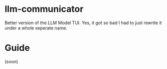 # llm-communicator
Better version of the LLM Model TUI. Yes, it got so bad I had to just rewrite it under a whole seperate name.

# Guide
(soon)

